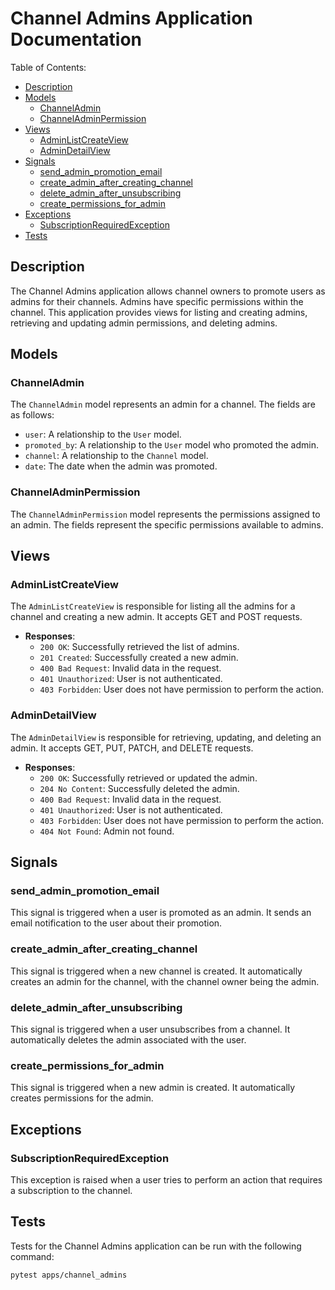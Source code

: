 # Channel Admins Application Documentation

Table of Contents:
- [Description](#description)
- [Models](#models)
  - [ChannelAdmin](#channeladmin)
  - [ChannelAdminPermission](#channeladminpermission)
- [Views](#views)
  - [AdminListCreateView](#adminlistcreateview)
  - [AdminDetailView](#admindetailview)
- [Signals](#signals)
  - [send_admin_promotion_email](#send-admin-promotion-email)
  - [create_admin_after_creating_channel](#create-admin-after-creating-channel)
  - [delete_admin_after_unsubscribing](#delete-admin-after-unsubscribing)
  - [create_permissions_for_admin](#create-permissions-for-admin)
- [Exceptions](#exceptions)
  - [SubscriptionRequiredException](#subscriptionrequiredexception)
- [Tests](#tests)

## Description
The Channel Admins application allows channel owners to promote users as admins for their channels. Admins have specific permissions within the channel. This application provides views for listing and creating admins, retrieving and updating admin permissions, and deleting admins.

## Models

### ChannelAdmin
The `ChannelAdmin` model represents an admin for a channel. The fields are as follows:

- `user`: A relationship to the `User` model.
- `promoted_by`: A relationship to the `User` model who promoted the admin.
- `channel`: A relationship to the `Channel` model.
- `date`: The date when the admin was promoted.

### ChannelAdminPermission
The `ChannelAdminPermission` model represents the permissions assigned to an admin. The fields represent the specific permissions available to admins.

## Views

### AdminListCreateView
The `AdminListCreateView` is responsible for listing all the admins for a channel and creating a new admin. It accepts GET and POST requests.

- **Responses**:
  - `200 OK`: Successfully retrieved the list of admins.
  - `201 Created`: Successfully created a new admin.
  - `400 Bad Request`: Invalid data in the request.
  - `401 Unauthorized`: User is not authenticated.
  - `403 Forbidden`: User does not have permission to perform the action.

### AdminDetailView
The `AdminDetailView` is responsible for retrieving, updating, and deleting an admin. It accepts GET, PUT, PATCH, and DELETE requests.

- **Responses**:
  - `200 OK`: Successfully retrieved or updated the admin.
  - `204 No Content`: Successfully deleted the admin.
  - `400 Bad Request`: Invalid data in the request.
  - `401 Unauthorized`: User is not authenticated.
  - `403 Forbidden`: User does not have permission to perform the action.
  - `404 Not Found`: Admin not found.

## Signals

### send_admin_promotion_email
This signal is triggered when a user is promoted as an admin. It sends an email notification to the user about their promotion.

### create_admin_after_creating_channel
This signal is triggered when a new channel is created. It automatically creates an admin for the channel, with the channel owner being the admin.

### delete_admin_after_unsubscribing
This signal is triggered when a user unsubscribes from a channel. It automatically deletes the admin associated with the user.

### create_permissions_for_admin
This signal is triggered when a new admin is created. It automatically creates permissions for the admin.

## Exceptions

### SubscriptionRequiredException
This exception is raised when a user tries to perform an action that requires a subscription to the channel.

## Tests
Tests for the Channel Admins application can be run with the following command:

```
pytest apps/channel_admins
```
